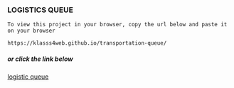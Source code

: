 ### LOGISTICS QUEUE
` To view this project in your browser, copy the url below and paste it on your browser `

` https://klasss4web.github.io/transportation-queue/ `
##### or click the link below

<a href="https://klasss4web.github.io/transportation-queue/">logistic queue</a>
